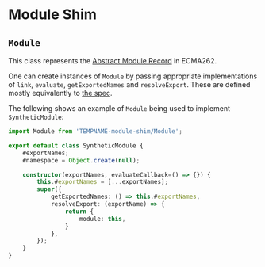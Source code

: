 
# Module Shim

## `Module`

This class represents the [Abstract Module Record](https://tc39.es/ecma262/#sec-abstract-module-records) in ECMA262.

One can create instances of `Module` by passing appropriate implementations of `link`, `evaluate`, `getExportedNames` and `resolveExport`. These are defined mostly equivalently to [the spec](https://tc39.es/ecma262/#table-abstract-methods-of-module-records).

The following shows an example of `Module` being used to implement `SyntheticModule`:

```ts
import Module from 'TEMPNAME-module-shim/Module';

export default class SyntheticModule {
    #exportNames;
    #namespace = Object.create(null);

    constructor(exportNames, evaluateCallback=() => {}) {
        this.#exportNames = [...exportNames];
        super({
            getExportedNames: () => this.#exportNames,
            resolveExport: (exportName) => {
                return {
                    module: this,
                }
            },
        });
    }
}
```
